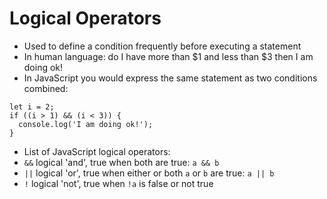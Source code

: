 # Logical Operators

* Used to define a condition frequently before executing a statement
* In human language: do I have more than $1 and less than $3 then I am doing ok!
* In JavaScript you would express the same statement as two conditions combined:
```
let i = 2;
if ((i > 1) && (i < 3)) {
  console.log('I am doing ok!');
}
```
* List of JavaScript logical operators:
* `&&` logical 'and', true when both are true: `a && b`
* `||` logical 'or', true when either or both `a` or `b` are true: `a || b` 
* `!` logical 'not', true when `!a` is false or not true

